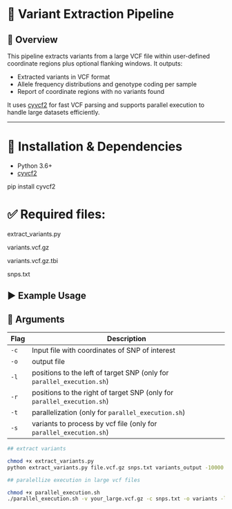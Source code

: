 # 🧬 Variant Extraction Pipeline

## 📂 Overview

This pipeline extracts variants from a large VCF file within user-defined coordinate regions plus optional flanking windows. It outputs:

- Extracted variants in VCF format
- Allele frequency distributions and genotype coding per sample
- Report of coordinate regions with no variants found

It uses [cyvcf2](https://brentp.github.io/cyvcf2/) for fast VCF parsing and supports parallel execution to handle large datasets efficiently.

---

# 📂 Installation & Dependencies

- Python 3.6+
- [cyvcf2](https://pypi.org/project/cyvcf2/)

pip install cyvcf2

# ✅ Required files:

extract_variants.py 

variants.vcf.gz

variants.vcf.gz.tbi

snps.txt 

## ▶️ Example Usage

## 🔧 Arguments

| Flag    | Description |
|---------|-------------|
| `-c`    | Input file with coordinates of SNP of interest |
| `-o`    | output file |
| `-l`    | positions to the left of target SNP (only for `parallel_execution.sh`) |
| `-r`    | positions to the right of target SNP (only for `parallel_execution.sh`) |
| `-t`    | parallelization (only for `parallel_execution.sh`)|
| `-s`    | variants to process by vcf file (only for `parallel_execution.sh`) |

```bash
## extract variants 

chmod +x extract_variants.py
python extract_variants.py file.vcf.gz snps.txt variants_output -10000 10000

## paralellize execution in large vcf files

chmod +x parallel_execution.sh
./parallel_execution.sh -v your_large.vcf.gz -c snps.txt -o variants -l -10000 -r 10000 -t 8 -s 50000
